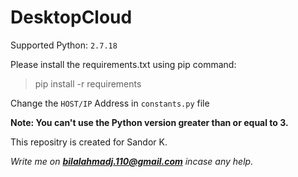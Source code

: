 # DesktopCloud

Supported Python:  `2.7.18`

Please install the requirements.txt using pip command:
> pip install -r requirements

Change the `HOST/IP` Address in `constants.py` file


**Note: You can't use the Python version greater than or equal to 3.**


This repositry is created for Sandor K.

_Write me on **bilalahmadj.110@gmail.com** incase any help._

